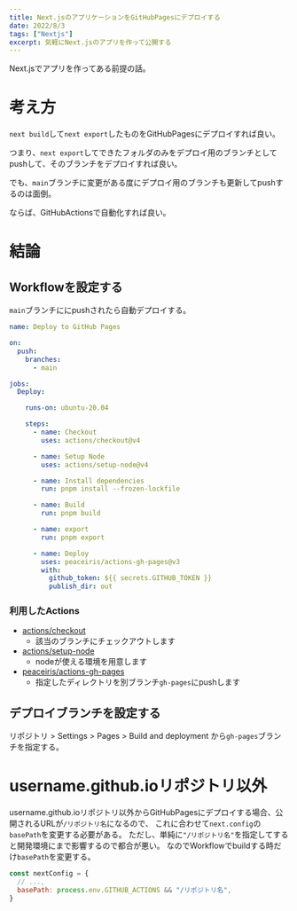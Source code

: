 ```yaml
---
title: Next.jsのアプリケーションをGitHubPagesにデプロイする
date: 2022/8/3
tags: ["Nextjs"]
excerpt: 気軽にNext.jsのアプリを作って公開する
---
```


Next.jsでアプリを作ってある前提の話。

# 考え方

`next build`して`next export`したものをGitHubPagesにデプロイすれば良い。

つまり、`next export`してできたフォルダのみをデプロイ用のブランチとしてpushして、そのブランチをデプロイすれば良い。

でも、`main`ブランチに変更がある度にデプロイ用のブランチも更新してpushするのは面倒。

ならば、GitHubActionsで自動化すれば良い。

# 結論

## Workflowを設定する

`main`ブランチににpushされたら自動デプロイする。

```yml
name: Deploy to GitHub Pages

on:
  push:
    branches:
      - main

jobs:
  Deploy:

    runs-on: ubuntu-20.04

    steps:
      - name: Checkout
        uses: actions/checkout@v4

      - name: Setup Node
        uses: actions/setup-node@v4

      - name: Install dependencies
        run: pnpm install --frozen-lockfile

      - name: Build
        run: pnpm build

      - name: export
        run: pnpm export

      - name: Deploy
        uses: peaceiris/actions-gh-pages@v3
        with:
          github_token: ${{ secrets.GITHUB_TOKEN }}
          publish_dir: out
```

### 利用したActions

- [actions/checkout](https://github.com/actions/checkout)
  - 該当のブランチにチェックアウトします
- [actions/setup-node](https://github.com/actions/setup-node)
  - nodeが使える環境を用意します
- [peaceiris/actions-gh-pages](https://github.com/peaceiris/actions-gh-pages)
  - 指定したディレクトリを別ブランチ`gh-pages`にpushします

## デプロイブランチを設定する

リポジトリ > Settings > Pages > Build and deployment
から`gh-pages`ブランチを指定する。

# username.github.ioリポジトリ以外

username.github.ioリポジトリ以外からGitHubPagesにデプロイする場合、公開されるURLが`/リポジトリ名`になるので、 これに合わせて`next.config`の`basePath`を変更する必要がある。 ただし、単純に`"/リポジトリ名"`を指定してすると開発環境にまで影響するので都合が悪い。 なのでWorkflowでbuildする時だけ`basePath`を変更する。

```javascript
const nextConfig = {
  // ...,
  basePath: process.env.GITHUB_ACTIONS && "/リポジトリ名",
}
```
